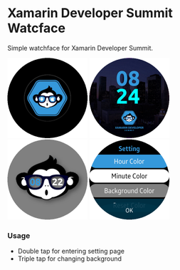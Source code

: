 # Xamarin Developer Summit Watcface
Simple watchface for Xamarin Developer Summit.

<img src="Choose.png" width=180/> <img src="City.png" width=180/>
<img src="Monkey.png" width=180/> <img src="Setting.png" width=180/>

### Usage
- Double tap for entering setting page
- Triple tap for changing background
